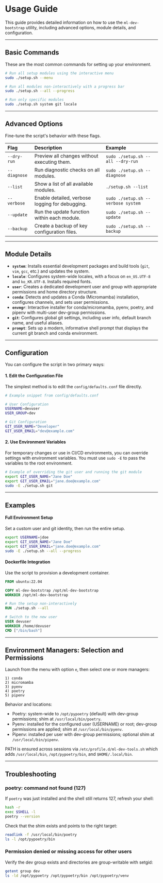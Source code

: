 
# Usage Guide

This guide provides detailed information on how to use the `ml-dev-bootstrap` utility, including advanced options, module details, and configuration.

---

## Basic Commands

These are the most common commands for setting up your environment.

```bash
# Run all setup modules using the interactive menu
sudo ./setup.sh --menu

# Run all modules non-interactively with a progress bar
sudo ./setup.sh --all --progress

# Run only specific modules
sudo ./setup.sh system git locale
```

-----

## Advanced Options

Fine-tune the script's behavior with these flags.

| Flag | Description | Example |
| :--- | :--- | :--- |
| `--dry-run` | Preview all changes without executing them. | `sudo ./setup.sh --all --dry-run` |
| `--diagnose` | Run diagnostic checks on all modules. | `sudo ./setup.sh --diagnose` |
| `--list` | Show a list of all available modules. | `./setup.sh --list` |
| `--verbose` | Enable detailed, verbose logging for debugging. | `sudo ./setup.sh --verbose system` |
| `--update` | Run the update function within each module. | `sudo ./setup.sh --update` |
| `--backup` | Create a backup of key configuration files. | `sudo ./setup.sh --backup` |

-----

## Module Details

  - **`system`**: Installs essential development packages and build tools (`git`, `vim`, `gcc`, etc.) and updates the system.
  - **`locale`**: Configures system-wide locales, with a focus on `en_US.UTF-8` and `ko_KR.UTF-8`. Installs required fonts.
  - **`user`**: Creates a dedicated development user and group with appropriate permissions and home directory structure.
  - **`conda`**: Detects and updates a Conda (Micromamba) installation, configures channels, and sets user permissions.
  - **`envmgr`**: Interactive installer for conda/micromamba, pyenv, poetry, and pipenv with multi-user dev-group permissions.
  - **`git`**: Configures global git settings, including user info, default branch name, and useful aliases.
  - **`prompt`**: Sets up a modern, informative shell prompt that displays the current git branch and conda environment.

-----

## Configuration

You can configure the script in two primary ways:

#### 1\. Edit the Configuration File

The simplest method is to edit the `config/defaults.conf` file directly.

```bash
# Example snippet from config/defaults.conf

# User Configuration
USERNAME=devuser
USER_GROUP=dev

# Git Configuration
GIT_USER_NAME="Developer"
GIT_USER_EMAIL="dev@example.com"
```

#### 2\. Use Environment Variables

For temporary changes or use in CI/CD environments, you can override settings with environment variables. You must use `sudo -E` to pass the variables to the root environment.

```bash
# Example of overriding the git user and running the git module
export GIT_USER_NAME="Jane Doe"
export GIT_USER_EMAIL="jane.doe@example.com"
sudo -E ./setup.sh git
```

-----

## Examples

#### Full Environment Setup

Set a custom user and git identity, then run the entire setup.

```bash
export USERNAME=jdoe
export GIT_USER_NAME="Jane Doe"
export GIT_USER_EMAIL="jane.doe@example.com"
sudo -E ./setup.sh --all --progress
```

#### Dockerfile Integration

Use the script to provision a development container.

```dockerfile
FROM ubuntu:22.04

COPY ml-dev-bootstrap /opt/ml-dev-bootstrap
WORKDIR /opt/ml-dev-bootstrap

# Run the setup non-interactively
RUN ./setup.sh --all

# Switch to the new user
USER devuser
WORKDIR /home/devuser
CMD ["/bin/bash"]
```

-----

## Environment Managers: Selection and Permissions

Launch from the menu with option `e`, then select one or more managers:

```
1) conda
2) micromamba
3) pyenv
4) poetry
5) pipenv
```

Behavior and locations:
- Poetry: system-wide to `/opt/pypoetry` (default) with dev-group permissions; shim at `/usr/local/bin/poetry`.
- Pyenv: installed for the configured user (USERNAME) or root; dev-group permissions are applied; shim at `/usr/local/bin/pyenv`.
- Pipenv: installed per user with dev-group permissions; optional shim at `/usr/local/bin/pipenv`.

PATH is ensured across sessions via `/etc/profile.d/ml-dev-tools.sh` which adds `/usr/local/bin`, `/opt/pypoetry/bin`, and `$HOME/.local/bin`.

-----

## Troubleshooting

### poetry: command not found (127)

If `poetry` was just installed and the shell still returns 127, refresh your shell:

```bash
hash -r
exec $SHELL -l
poetry --version
```

Check that the shim exists and points to the right target:

```bash
readlink -f /usr/local/bin/poetry
ls -l /opt/pypoetry/bin
```

### Permission denied or missing access for other users

Verify the dev group exists and directories are group-writable with setgid:

```bash
getent group dev
ls -ld /opt/pypoetry /opt/pypoetry/bin /opt/pypoetry/venv
```